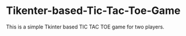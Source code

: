 # Tikenter-based-Tic-Tac-Toe-Game
This is a simple Tkinter based TIC TAC TOE game for two players.

